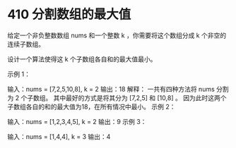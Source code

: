 # 410 分割数组的最大值
给定一个非负整数数组 nums 和一个整数 k ，你需要将这个数组分成 k 个非空的连续子数组。

设计一个算法使得这 k 个子数组各自和的最大值最小。

 

示例 1：

输入：nums = [7,2,5,10,8], k = 2
输出：18
解释：
一共有四种方法将 nums 分割为 2 个子数组。 
其中最好的方式是将其分为 [7,2,5] 和 [10,8] 。
因为此时这两个子数组各自的和的最大值为18，在所有情况中最小。
示例 2：

输入：nums = [1,2,3,4,5], k = 2
输出：9
示例 3：

输入：nums = [1,4,4], k = 3
输出：4